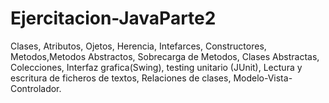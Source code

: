 # Ejercitacion-JavaParte2
Clases, Atributos, Ojetos, Herencia, Intefarces, Constructores, Metodos,Metodos Abstractos, Sobrecarga de Metodos,
Clases Abstractas, Colecciones, Interfaz grafica(Swing), testing unitario (JUnit),
Lectura y escritura de ficheros de textos, Relaciones de clases, Modelo-Vista-Controlador.
